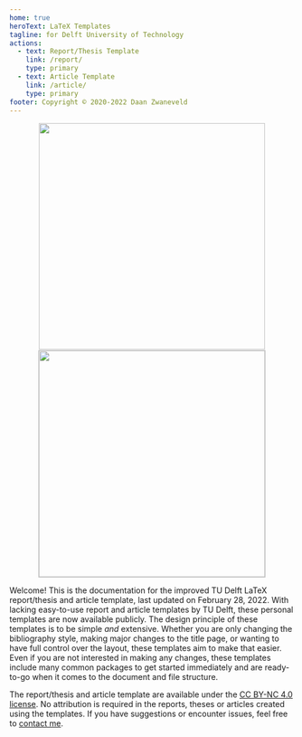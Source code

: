 ```yaml
---
home: true
heroText: LaTeX Templates
tagline: for Delft University of Technology
actions:
  - text: Report/Thesis Template
    link: /report/
    type: primary
  - text: Article Template
    link: /article/
    type: primary
footer: Copyright © 2020-2022 Daan Zwaneveld
---
```


<p align="center">
  <img src="/images/report-template.jpg" height="400" hspace="20" style='border:1px solid transparent'>
  <img src="/images/article-template.jpg" height="400" hspace="20" style='border:1px solid #c7c7c7'>
</p>

Welcome! This is the documentation for the improved TU Delft LaTeX report/thesis and article template, last updated on February 28, 2022. With lacking easy-to-use report and article templates by TU Delft, these personal templates are now available publicly. The design principle of these templates is to be simple *and* extensive. Whether you are only changing the bibliography style, making major changes to the title page, or wanting to have full control over the layout, these templates aim to make that easier. Even if you are not interested in making any changes, these templates include many common packages to get started immediately and are ready-to-go when it comes to the document and file structure.

The report/thesis and article template are available under the [CC BY-NC 4.0 license](https://creativecommons.org/licenses/by-nc/4.0/). No attribution is required in the reports, theses or articles created using the templates. If you have suggestions or encounter issues, feel free to [contact me](/about.html#contact).
